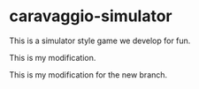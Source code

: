 # caravaggio-simulator
This is a simulator style game we develop for fun. 

This is my modification.

This is my modification for the new branch.